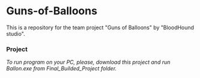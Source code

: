 # Guns-of-Balloons
This is a repository for the team project "Guns of Balloons" by "BloodHound studio".

### Project
*To run program on your PC, please, download this project and run Ballon.exe from Final_Builded_Project folder.*
